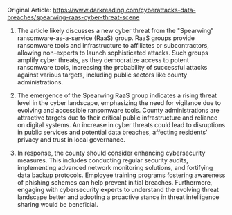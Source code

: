 Original Article: https://www.darkreading.com/cyberattacks-data-breaches/spearwing-raas-cyber-threat-scene

1) The article likely discusses a new cyber threat from the "Spearwing" ransomware-as-a-service (RaaS) group. RaaS groups provide ransomware tools and infrastructure to affiliates or subcontractors, allowing non-experts to launch sophisticated attacks. Such groups amplify cyber threats, as they democratize access to potent ransomware tools, increasing the probability of successful attacks against various targets, including public sectors like county administrations.

2) The emergence of the Spearwing RaaS group indicates a rising threat level in the cyber landscape, emphasizing the need for vigilance due to evolving and accessible ransomware tools. County administrations are attractive targets due to their critical public infrastructure and reliance on digital systems. An increase in cyber threats could lead to disruptions in public services and potential data breaches, affecting residents' privacy and trust in local governance.

3) In response, the county should consider enhancing cybersecurity measures. This includes conducting regular security audits, implementing advanced network monitoring solutions, and fortifying data backup protocols. Employee training programs fostering awareness of phishing schemes can help prevent initial breaches. Furthermore, engaging with cybersecurity experts to understand the evolving threat landscape better and adopting a proactive stance in threat intelligence sharing would be beneficial.